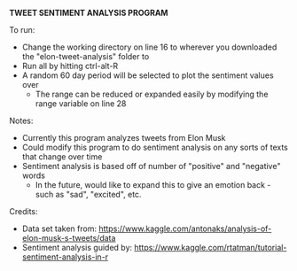 **TWEET SENTIMENT ANALYSIS PROGRAM**

To run: 
- Change the working directory on line 16 to wherever you downloaded the "elon-tweet-analysis" folder to
- Run all by hitting ctrl-alt-R
- A random 60 day period will be selected to plot the sentiment values over	
	- The range can be reduced or expanded easily by modifying the range variable on line 28

Notes:
- Currently this program analyzes tweets from Elon Musk
- Could modify this program to do sentiment analysis on any sorts of texts that change over time
- Sentiment analysis is based off of number of "positive" and "negative" words
	- In the future, would like to expand this to give an emotion back - such as "sad", "excited", etc.

Credits:
- Data set taken from: https://www.kaggle.com/antonaks/analysis-of-elon-musk-s-tweets/data
- Sentiment analysis guided by: https://www.kaggle.com/rtatman/tutorial-sentiment-analysis-in-r
